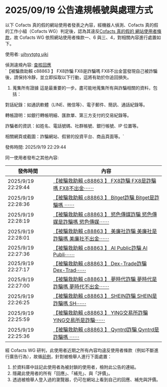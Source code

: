 2025/09/19 公告違規帳號與處理方式
=========

以下 Cofacts 真的假的網站使用者發表之內容，經機器人偵測、Cofacts 真的假的工作小組（Cofacts WG）判定後，認為其違反[Cofacts 真的假的 網站使用者條款](https://github.com/cofacts/rumors-site/blob/master/LEGAL.md)，故 Cofacts WG 依照網站使用者條款一、6 與三、4，對相關內容進行處置如下。

使用者: [ujhyytgtg ujki](https://cofacts.github.io/community-builder/#/editorworks?type=0&day=365&userId=q4BVYpkB29ocKseupg1V)

偵測違規內容: [查核回應](https://cofacts.tw/reply/yIBhYpkB29ocKseuiw3J)<br>`【被騙救助賴  c88863 】 FX8詐騙  FX8是詐騙嗎 FX8不出金當發現自己被詐騙後，請保持冷靜，並立即採取以下行動，這將有助於你追回損失。

1. 蒐集所有證據
這是最重要的一步。盡可能地蒐集所有與詐騙相關的資料，包括：

對話紀錄：如通訊軟體（LINE、微信等）、電子郵件、簡訊、通話紀錄等。

轉帳證明：如銀行轉帳明細、匯款單、第三方支付的交易紀錄等。

詐騙者的資訊：如姓名、電話號碼、社群帳號、銀行帳號、IP 位置等。

相關網頁或截圖：詐騙網站、假冒的投資平台、商品頁面等。`

發佈時間: 2025/9/19 22:29:44

同一使用者發布之其他內容:

|發佈時間|內容|
|---|---|
| 2025/9/19 22:29:44 | [【被騙救助賴  c88863 】 FX8詐騙  FX8是詐騙嗎 FX8不出金⋯⋯](https://cofacts.tw/reply/yIBhYpkB29ocKseuiw3J) |
| 2025/9/19 22:28:36 | [【被騙救助賴  c88863 】 Bitget詐騙  Bitget是詐騙嗎 ⋯⋯](https://cofacts.tw/reply/xoBgYpkB29ocKseuhA15) |
| 2025/9/19 22:28:19 | [【被騙救助賴  c88863 】 慾色傳媒詐騙  慾色傳媒是詐騙嗎 慾色傳媒⋯⋯](https://cofacts.tw/reply/xIBgYpkB29ocKseuQA0L) |
| 2025/9/19 22:28:01 | [【被騙救助賴  c88863 】 美廉社詐騙  美廉社是詐騙嗎 美廉社不出金⋯⋯](https://cofacts.tw/reply/w4BfYpkB29ocKseu-g0z) |
| 2025/9/19 22:27:36 | [【被騙救助賴  c88863 】 AI Public詐騙  AI Publi⋯⋯](https://cofacts.tw/reply/wYBfYpkB29ocKseumw0R) |
| 2025/9/19 22:27:17 | [【被騙救助賴  c88863 】 Dex-Trade詐騙  Dex-Trad⋯⋯](https://cofacts.tw/reply/wIBfYpkB29ocKseuUA2d) |
| 2025/9/19 22:27:00 | [【被騙救助賴  c88863 】 夢時代詐騙  夢時代是詐騙嗎 夢時代不出金⋯⋯](https://cofacts.tw/reply/v4BfYpkB29ocKseuDQ3A) |
| 2025/9/19 22:26:25 | [【被騙救助賴  c88863 】 SHEIN詐騙  SHEIN是詐騙嗎 SH⋯⋯](https://cofacts.tw/reply/vYBeYpkB29ocKseuhQ06) |
| 2025/9/19 22:25:59 | [【被騙救助賴  c88863 】 YING交易所詐騙  YING交易所是詐騙⋯⋯](https://cofacts.tw/reply/vIBeYpkB29ocKseuHw35) |
| 2025/9/19 22:25:36 | [【被騙救助賴  c88863 】 Qyntrd詐騙  Qyntrd是詐騙嗎 ⋯⋯](https://cofacts.tw/reply/u4BdYpkB29ocKseuxg3r) |

經 Cofacts WG 研判，此使用者近期之所有內容均違反使用者條款（例如不斷進行廣告行為），故循[前例](https://github.com/cofacts/takedowns/blob/master/2021/1125-2nd-spam.md)，針對被檢舉人進行下面處置：
1. 於資料庫中註記此使用者為被封鎖的使用者，檢附此公告的連結。
2. 隱藏此使用者的所有「回應」、「補充」、與「評價」。
3. 透過被檢舉人登入過的瀏覽器，仍可在網站上看到自己的回應、補充與評價。
